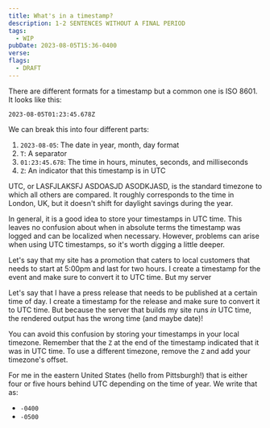 ```yaml
---
title: What's in a timestamp?
description: 1-2 SENTENCES WITHOUT A FINAL PERIOD
tags:
  - WIP
pubDate: 2023-08-05T15:36-0400
verse:
flags:
  - DRAFT
---
```


There are different formats for a timestamp but a common one is ISO 8601. It
looks like this:

```
2023-08-05T01:23:45.678Z
```

We can break this into four different parts:

1. `2023-08-05`: The date in year, month, day format
2. `T`: A separator
3. `01:23:45.678`: The time in hours, minutes, seconds, and milliseconds
4. `Z`: An indicator that this timestamp is in UTC

UTC, or LASFJLAKSFJ ASDOASJD ASODKJASD, is the standard timezone to which all
others are compared. It roughly corresponds to the time in London, UK, but it
doesn't shift for daylight savings during the year.

In general, it is a good idea to store your timestamps in UTC time. This leaves
no confusion about when in absolute terms the timestamp was logged and can be
localized when necessary. However, problems can arise when using UTC timestamps,
so it's worth digging a little deeper.

Let's say that my site has a promotion that caters to local customers that needs
to start at 5:00pm and last for two hours. I create a timestamp for the event
and make sure to convert it to UTC time. But my server

<!-- This is a good start, but figure out how to land it -->

Let's say that I have a press release that needs to be published at a certain
time of day. I create a timestamp for the release and make sure to convert it to
UTC time. But because the server that builds my site runs _in_ UTC time, the
rendered output has the wrong time (and maybe date)!

You can avoid this confusion by storing your timestamps in your local timezone.
Remember that the `Z` at the end of the timestamp indicated that it was in UTC
time. To use a different timezone, remove the `Z` and add your timezone's
offset.

For me in the eastern United States (hello from Pittsburgh!) that is either four
or five hours behind UTC depending on the time of year. We write that as:

- `-0400`
- `-0500`


